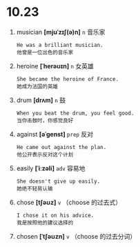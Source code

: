 # 10.23

1. musician **[mjuˈzɪʃ(ə)n]** `n` 音乐家

   ```
   He was a brilliant musician.
   他曾是一位出色的音乐家
   ```

2. heroine **[ˈherəʊɪn]** `n` 女英雄

   ```
   She became the heroine of France.
   她成为法国的英雄
   ```

3. drum **[drʌm]** `n` 鼓

   ```
   When you beat the drum, you feel good.
   当你击鼓时，你感觉良好
   ```

4. against **[əˈɡenst]** `prep` 反对

   ```
   He came out against the plan.
   他公开表示反对这个计划
   ```

5. easily **[ˈiːzəli]** `adv` 容易地

   ```
   She doesn't give up easily.
   她绝不轻易认输
   ```

6. chose **[tʃəʊz]** `v` （choose 的过去式）

   ```
   I chose it on his advice.
   我是按照他的建议选择的
   ```

7. chosen **[ˈtʃəʊzn]** `v` （choose 的过去分词）
